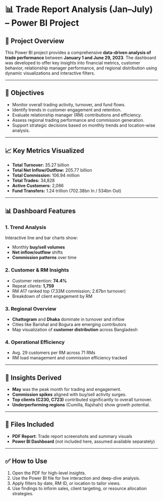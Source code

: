 # 📊 Trade Report Analysis (Jan–July) – Power BI Project

## 📁 Project Overview

This Power BI project provides a comprehensive **data-driven analysis of trade performance** between **January 1 and June 29, 2023**. The dashboard was developed to offer key insights into financial metrics, customer behavior, relationship manager performance, and regional distribution using dynamic visualizations and interactive filters.

---

## 📌 Objectives

* Monitor overall trading activity, turnover, and fund flows.
* Identify trends in customer engagement and retention.
* Evaluate relationship manager (RM) contributions and efficiency.
* Assess regional trading performance and commission generation.
* Support strategic decisions based on monthly trends and location-wise analysis.

---

## 📈 Key Metrics Visualized

* **Total Turnover:** 35.27 billion
* **Total Net Inflow/Outflow:** 205.77 billion
* **Total Commission:** 106.94 million
* **Total Trades:** 34,828
* **Active Customers:** 2,086
* **Fund Transfers:** 1.24 trillion (702.38bn In / 534bn Out)

---

## 📊 Dashboard Features

### 1. **Trend Analysis**

Interactive line and bar charts show:

* Monthly **buy/sell volumes**
* **Net inflow/outflow** shifts
* **Commission patterns** over time

### 2. **Customer & RM Insights**

* Customer retention: **74.4%**
* Repeat clients: **1,759**
* RM A17 ranked top (7.33M commission; 2.67bn turnover)
* Breakdown of client engagement by RM

### 3. **Regional Overview**

* **Chattogram** and **Dhaka** dominate in turnover and inflow
* Cities like Barishal and Bogura are emerging contributors
* Map visualization of **customer distribution** across Bangladesh

### 4. **Operational Efficiency**

* Avg. 29 customers per RM across 71 RMs
* RM load management and commission efficiency tracked

---

## 🧠 Insights Derived

* **May** was the peak month for trading and engagement.
* **Commission spikes** aligned with buy/sell activity surges.
* **Top clients (C230, C723)** contributed significantly to overall turnover.
* **Underperforming regions** (Cumilla, Rajshahi) show growth potential.

---

## 📂 Files Included

* **PDF Report**: Trade report screenshots and summary visuals
* **Power BI Dashboard** (not included here, assumed available separately)

---

## ✅ How to Use

1. Open the PDF for high-level insights.
2. Use the Power BI file for live interaction and deep-dive analysis.
3. Apply filters by date, RM ID, or location to tailor views.
4. Use findings to inform sales, client targeting, or resource allocation strategies.


